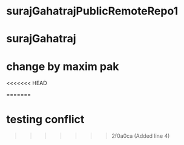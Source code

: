 # surajGahatrajPublicRemoteRepo1
# surajGahatraj
# change by maxim pak
<<<<<<< HEAD

=======
# testing conflict
>>>>>>> 2f0a0ca (Added line 4)
